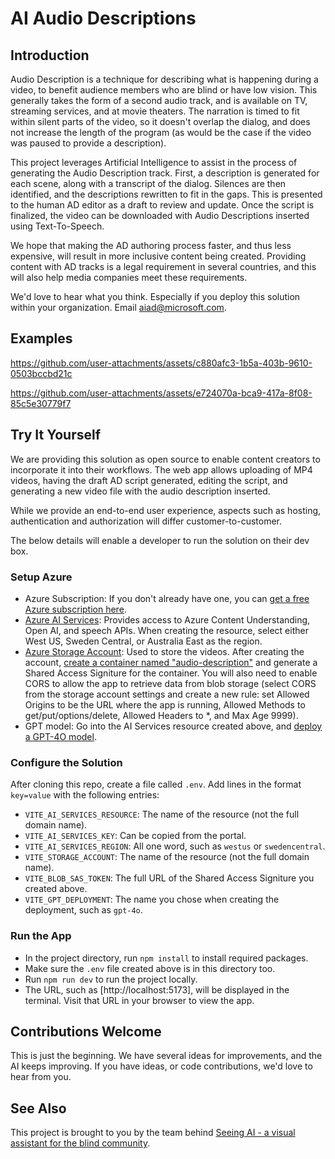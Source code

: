 # AI Audio Descriptions

## Introduction

Audio Description is a technique for describing what is happening during a video, to benefit audience members who are blind or have low vision. This generally takes the form of a second audio track, and is available on TV, streaming services, and at movie theaters. The narration is timed to fit within silent parts of the video, so it doesn't overlap the dialog, and does not increase the length of the program (as would be the case if the video was paused to provide a description).

This project leverages Artificial Intelligence to assist in the process of generating the Audio Description track. First, a description is generated for each scene, along with a transcript of the dialog. Silences are then identified, and the descriptions rewritten to fit in the gaps. This is presented to the human AD editor as a draft to review and update. Once the script is finalized, the video can be downloaded with Audio Descriptions inserted using Text-To-Speech.

We hope that making the AD authoring process faster, and thus less expensive, will result in more inclusive content being created. Providing content with AD tracks is a legal requirement in several countries, and this will also help media companies meet these requirements.

We'd love to hear what you think. Especially if you deploy this solution within your organization. Email [aiad@microsoft.com](mailto:aiad@microsoft.com).

## Examples

https://github.com/user-attachments/assets/c880afc3-1b5a-403b-9610-0503bccbd21c
 
https://github.com/user-attachments/assets/e724070a-bca9-417a-8f08-85c5e30779f7
 
## Try It Yourself

We are providing this solution as open source to enable content creators to incorporate it into their workflows. The web app allows uploading of MP4 videos, having the draft AD script generated, editing the script, and generating a new video file with the audio description inserted.

While we provide an end-to-end user experience, aspects such as hosting, authentication and authorization will differ customer-to-customer.

The below details will enable a developer to run the solution on their dev box.

### Setup Azure

* Azure Subscription: If you don't already have one, you can [get a free Azure subscription here](https://azure.microsoft.com/free).
* [Azure AI Services](https://learn.microsoft.com/en-us/azure/ai-services/multi-service-resource?pivots=azportal): Provides access to Azure Content Understanding, Open AI, and speech APIs. When creating the resource, select either West US, Sweden Central, or Australia East as the region.
* [Azure Storage Account](https://learn.microsoft.com/en-us/azure/storage/common/storage-account-create?toc=%2Fazure%2Fstorage%2Fblobs%2Ftoc.json&tabs=azure-portal): Used to store the videos. After creating the account, [create a container named "audio-description"](https://learn.microsoft.com/en-us/azure/storage/blobs/quickstart-storage-explorer#create-a-container) and generate a Shared Access Signiture for the container. You will also need to enable CORS to allow the app to retrieve data from blob storage (select CORS from the storage account settings and create a new rule: set Allowed Origins to be the URL where the app is running, Allowed Methods to get/put/options/delete, Allowed Headers to *, and Max Age 9999).
* GPT model: Go into the AI Services resource created above, and [deploy a GPT-4O model](https://learn.microsoft.com/en-us/azure/ai-services/openai/how-to/create-resource?pivots=web-portal#deploy-a-model).

### Configure the Solution

After cloning this repo, create a file called `.env`. Add lines in the format `key=value` with the following entries:

* `VITE_AI_SERVICES_RESOURCE`: The name of the resource (not the full domain name).
* `VITE_AI_SERVICES_KEY`: Can be copied from the portal.
* `VITE_AI_SERVICES_REGION`: All one word, such as `westus` or `swedencentral`.
* `VITE_STORAGE_ACCOUNT`: The name of the resource (not the full domain name).
* `VITE_BLOB_SAS_TOKEN`: The full URL of the Shared Access Signiture you created above.
* `VITE_GPT_DEPLOYMENT`: The name you chose when creating the deployment, such as `gpt-4o`.

### Run the App

* In the project directory, run `npm install` to install required packages.
* Make sure the `.env` file created above is in this directory too.
* Run `npm run dev` to run the project locally.
* The URL, such as [http://localhost:5173], will be displayed in the terminal. Visit that URL in your browser to view the app.

## Contributions Welcome

This is just the beginning. We have several ideas for improvements, and the AI keeps improving. If you have ideas, or code contributions, we'd love to hear from you.

## See Also

This project is brought to you by the team behind [Seeing AI - a visual assistant for the blind community](https://SeeingAi.com/).
